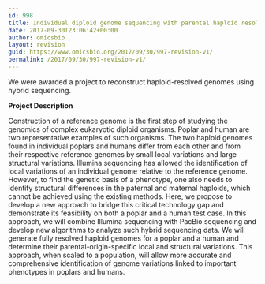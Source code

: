 ```yaml
---
id: 998
title: Individual diploid genome sequencing with parental haploid resolution and structural variation identification
date: 2017-09-30T23:06:42+00:00
author: omicsbio
layout: revision
guid: https://www.omicsbio.org/2017/09/30/997-revision-v1/
permalink: /2017/09/30/997-revision-v1/
---
```

We were awarded a project to reconstruct haploid-resolved genomes using hybrid sequencing.

**Project Description** 

Construction of a reference genome is the first step of studying the genomics of complex eukaryotic diploid organisms. Poplar and human are two representative examples of such organisms. The two haploid genomes found in individual poplars and humans differ from each other and from their respective reference genomes by small local variations and large structural variations. Illumina sequencing has allowed the identification of local variations of an individual genome relative to the reference genome. However, to find the genetic basis of a phenotype, one also needs to identify structural differences in the paternal and maternal haploids, which cannot be achieved using the existing methods. Here, we propose to develop a new approach to bridge this critical technology gap and demonstrate its feasibility on both a poplar and a human test case. In this approach, we will combine Illumina sequencing with PacBio sequencing and develop new algorithms to analyze such hybrid sequencing data. We will generate fully resolved haploid genomes for a poplar and a human and determine their parental-origin-specific local and structural variations. This approach, when scaled to a population, will allow more accurate and comprehensive identification of genome variations linked to important phenotypes in poplars and humans.